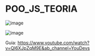 # POO_JS_TEORIA

![image](https://user-images.githubusercontent.com/19364556/196551826-de92a17a-0333-406e-8dc1-a6ea6a28c033.png)


![image](https://user-images.githubusercontent.com/19364556/196551672-746e39f4-d731-4e95-bd87-101c8ea446b4.png)


Guia: https://www.youtube.com/watch?v=Ql6XJpZqM9E&ab_channel=YouDevs 
